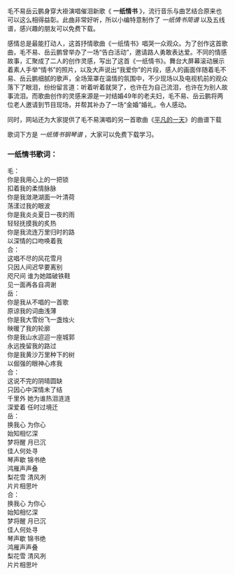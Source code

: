 

毛不易岳云鹏身穿大褂演唱催泪新歌《 **一纸情书** 》，流行音乐与曲艺结合原来也可以这么相得益彰。此曲非常好听，所以小编特意制作了 _一纸情书简谱_
以及五线谱，感兴趣的朋友可以免费下载。

感情总是最能打动人，这首抒情歌曲《一纸情书》唱哭一众观众。为了创作这首歌曲，毛不易、岳云鹏曾举办了一场“告白活动”，邀请路人勇敢表达爱。不同的情感故事，汇聚成了二人的创作灵感，写出了这首《一纸情书》。舞台大屏幕滚动展示着素人手举“情书”的照片，以及大声说出“我爱你”的片段，感人的画面伴随着毛不易、岳云鹏细腻的歌声，全场笼罩在温情的氛围中，不少现场以及电视机前的观众落下了眼泪，纷纷留言道：听着听着就哭了，也许在为自己流泪，也许在为别人故事流泪。而歌曲创作的灵感来源是一对结婚49年的老夫妇，毛不易、岳云鹏将两位老人邀请到节目现场，并帮其补办了一场“金婚”婚礼，令人感动。

同时，网站还为大家提供了毛不易演唱的另一首歌曲《[平凡的一天](Music-9281-平凡的一天-毛不易.html "平凡的一天")》的曲谱下载

歌词下方是 _一纸情书钢琴谱_ ，大家可以免费下载学习。

### 一纸情书歌词：

毛：  
你是我用心上的一把锁  
扣着我的柔情脉脉  
你是我潋滟湖面一叶清荷  
荡漾过我的眼波  
你是我炎炎夏日一夜的雨  
轻轻抚摸我的炙热  
你是我流连万里归时的路  
以深情的口吻唤着我  
合：  
这唱不尽的风花雪月  
只因人间迟早要离别  
咫尺间 谁为她踏破铁鞋  
见一面再各自凋谢  
岳：  
你是我从不唱的一首歌  
原谅我的词曲浅薄  
你是我大雪纷飞一盏烛火  
映暖了我的轮廓  
你是我山水迢迢一座城郭  
永远挽留我的路过  
你是我黄沙万里种下的树  
以倔强的眼神心疼我  
合：  
这说不完的阴晴圆缺  
只因心中深情未了结  
千里外 她为谁热泪涟涟  
深爱着 任时过境迁  
岳：  
换我心 为你心  
始知相忆深  
梦将醒 月已沉  
佳人何处寻  
琴声歇 锦书绝  
鸿雁声声叠  
梨花雪 清风冽  
片片相思叶  
合：  
换我心 为你心  
始知相忆深  
梦将醒 月已沉  
佳人何处寻  
琴声歇 锦书绝  
鸿雁声声叠  
梨花雪 清风冽  
片片相思叶

